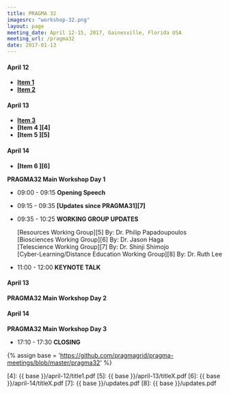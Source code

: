 ```yaml
---
title: PRAGMA 32
imagesrc: "workshop-32.png"
layout: page
meeting_date: April 12-15, 2017, Gainesville, Florida USA
meeting_url: /pragma32
date: 2017-01-13
---
```


#### <span class="strongword">April 12</span>

* **[Item 1][1]**
* **[Item 2 ][2]**

#### <span class="strongword">April 13</span>

* **[Item 3 ][3]**
* **[Item 4 ][4]**
* **[Item 5 ][5]**

#### <span class="strongword">April 14</span>

* **[Item 6 ][6]**

**PRAGMA32 Main Workshop Day 1**

* <span class="strongword">09:00 - 09:15</span> **Opening Speech** <br>

* <span class="strongword">09:15 - 09:35</span> **[Updates  since PRAGMA31][7]** 

* <span class="strongword">09:35 - 10:25</span> **WORKING GROUP UPDATES**

  [Resources Working Group][5] By: Dr. Philip Papadoupoulos <br>
  [Biosciences Working Group][6] By: Dr. Jason Haga <br>
  [Telescience Working Group][7] By: Dr. Shinji Shimojo <br>
  [Cyber-Learning/Distance Education Working Group][8] By: Dr. Ruth Lee

* <span class="strongword">11:00 - 12:00</span> **KEYNOTE TALK** <br>

#### <span class="strongword">April 13 </span>

**PRAGMA32 Main Workshop Day 2**


#### <span class="strongword">April 14 </span>

**PRAGMA32 Main Workshop Day 3**

* <span class="strongword">17:10 - 17:30</span> **CLOSING**

{% assign base = 'https://github.com/pragmagrid/pragma-meetings/blob/master/pragma32' %}

[1]: /link1
[2]: http://link2
[3]: http://link3
[4]: {{ base }}/april-12/title1.pdf
[5]: {{ base }}/april-13/titleX.pdf
[6]: {{ base }}/april-14/titleX.pdf
[7]: {{ base }}/updates.pdf
[8]: {{ base }}/updates.pdf

